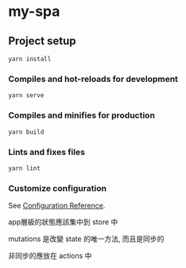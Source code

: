# my-spa

## Project setup
```
yarn install
```

### Compiles and hot-reloads for development
```
yarn serve
```

### Compiles and minifies for production
```
yarn build
```

### Lints and fixes files
```
yarn lint
```

### Customize configuration
See [Configuration Reference](https://cli.vuejs.org/config/).

app層級的狀態應該集中到 store 中

mutations 是改變 state 的唯一方法, 而且是同步的

非同步的應放在 actions 中